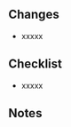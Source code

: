 <!-- Title Formats of Pull Request:
  chore(deps): xxx
  docs(content): xxx
  refactor(api): xxx
  style(ui): xxx
  ci: xxx
-->

## Changes
<!-- List up changes you've made below. -->

- xxxxx

## Checklist
<!-- Let team members know what to check in the peer review process. -->

- xxxxx

## Notes
<!-- Add whatever you want to let team members know about the changes. Leave it blank if you have nothing special. -->

